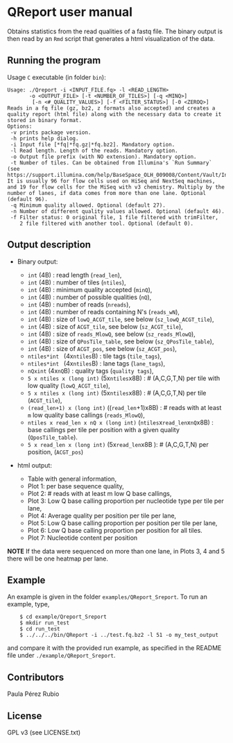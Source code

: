 # QReport user manual

Obtains statistics from the read qualities of a fastq file. 
The binary output is then read by an `Rmd` script that generates a 
html visualization of the data. 


## Running the program

Usage `C` executable (in folder `bin`): 

```
Usage: ./Qreport -i <INPUT_FILE.fq> -l <READ_LENGTH>
       -o <OUTPUT_FILE> [-t <NUMBER_OF_TILES>] [-q <MINQ>]
        [-n <#_QUALITY_VALUES>] [-f <FILTER_STATUS>] [-0 <ZEROQ>]
Reads in a fq file (gz, bz2, z formats also accepted) and creates a
quality report (html file) along with the necessary data to create it
stored in binary format.
Options: 
 -v prints package version.
 -h prints help dialog.
 -i Input file [*fq|*fq.gz|*fq.bz2]. Mandatory option.
 -l Read length. Length of the reads. Mandatory option.
 -o Output file prefix (with NO extension). Mandatory option.
 -t Number of tiles. Can be obtained from Illumina's `Run Summary` (see https://support.illumina.com/help/BaseSpace_OLH_009008/Content/Vault/Informatics/Sequencing_Analysis/BS/swSEQ_mBS_ViewRunSamplesList.htm). It is usually 96 for flow cells used on HiSeq and NextSeq machines, and 19 for flow cells for the MiSeq with v3 chemistry. Multiply by the number of lanes, if data comes from more than one lane. Optional (default 96).
 -q Minimum quality allowed. Optional (default 27).
 -n Number of different quality values allowed. Optional (default 46).
 -f Filter status: 0 original file, 1 file filtered with trimFilter,
    2 file filtered with another tool. Optional (default 0).
```


## Output description

- Binary output: 
   * `int` (4B) : read length (`read_len`), 
   * `int` (4B) : number of tiles (`ntiles`),
   * `int` (4B) : minimum quality accepted (`minQ`),   
   * `int` (4B) : number of possible qualities (`nQ`), 
   * `int` (4B) : number of reads (`nreads`),
   * `int` (4B) : number of reads containing N's (`reads_wN`),
   * `int` (4B) : size of `lowQ_ACGT_tile`, see below (`sz_lowQ_ACGT_tile`),
   * `int` (4B) : size of `ACGT_tile`, see below (`sz_ACGT_tile`), 
   * `int` (4B) : size of `reads_MlowQ`, see below (`sz_reads_MlowQ`), 
   * `int` (4B) : size of `QPosTile_table`, see below (`sz_QPosTile_table`),
   * `int` (4B) : size of `ACGT_pos`, see below (`sz_ACGT_pos`),
   * `ntiles*int ` (4x`ntiles`B) : tile tags (`tile_tags`),
   * `ntiles*int ` (4x`ntiles`B) : lane tags (`lane_tags`),
   * `nQxint` (4x`nQ`B) : quality tags (`quality tags`),
   * `5 x ntiles x (long int)` (5x`ntiles`x8B) : 
     \# (A,C,G,T,N) per tile with low quality (`lowQ_ACGT_tile`),
   * `5 x ntiles x (long int)` (5x`ntiles`x8B) : 
     \# (A,C,G,T,N) per tile (`ACGT_tile`),
   * `(read_len+1) x (long int)` ((`read_len`+1)x8B) : 
     \# reads with at least `m` low quality base callings (`reads_MlowQ`),
   * `ntiles x read_len x nQ x (long int)` (`ntiles`x`read_len`x`nQ`x8B) : 
     base callings  per tile per position with a given quality (`QposTile_table`).
   * `5 x read_len x (long int)` (5x`read_len`x8B ): 
     \# (A,C,G,T,N) per position, (`ACGT_pos`)

- html output:
   * Table with general information,
   * Plot 1: per base sequence quality, 
   * Plot 2: # reads with at least m low Q base callings,
   * Plot 3: Low Q base calling proportion per nucleotide type per tile per lane,
   * Plot 4: Average quality per position per tile per lane,
   * Plot 5: Low Q base calling proportion per position per tile per lane,
   * Plot 6: Low Q base calling proportion per position for all tiles.
   * Plot 7: Nucleotide content per position

**NOTE** If the data were sequenced on more than one lane, in Plots 3, 4 and 5 
there will be one heatmap per lane.

## Example 

An example is given in the folder `examples/QReport_Sreport`. To run an 
example, type, 

``` 
    $ cd example/Qreport_Sreport
    $ mkdir run_test
    $ cd run_test
    $ ../../../bin/QReport -i ../test.fq.bz2 -l 51 -o my_test_output
```
 and compare it with the provided run example, as specified in the README
 file under `./example/QReport_Sreport`.

  
## Contributors

Paula Pérez Rubio 

## License

GPL v3 (see LICENSE.txt)
